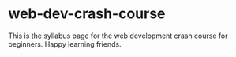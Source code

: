 # web-dev-crash-course
This is the syllabus page for the web development crash course for beginners. Happy learning friends.
